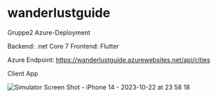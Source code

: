 # wanderlustguide
 Gruppe2 Azure-Deployment

 Backend: .net Core 7 
 Frontend: Flutter 


 Azure Endpoint: https://wanderlustguide.azurewebsites.net/api/cities

 Client App

![Simulator Screen Shot - iPhone 14 - 2023-10-22 at 23 58 18](https://github.com/anasanisg/wanderlustguide/assets/75489042/578b405c-dfcf-400b-af69-d023064065b7)



